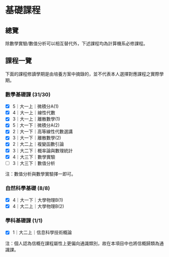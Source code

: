 # 基礎課程



## 總覽

除數學實驗/數值分析可以相互替代外，下述課程均為計算機系必修課程。

## 課程一覽

下面的課程修讀學期是由培養方案中摘錄的，並不代表本人選擇對應課程之實際學期。

### 數學基礎課 (31/30)

- [x] 5｜大一上｜微積分A(1)
- [x] 4｜大一上｜線性代數
- [x] 3｜大一上｜離散數學(1)
- [x] 5｜大一下｜微積分A(2)
- [x] 2｜大一下｜高等線性代數選講
- [x] 3｜大一下｜離散數學(2)
- [x] 2｜大二上｜複變函數引論
- [x] 3｜大二下｜概率論與數理統計
- [x] 4｜大三下｜數學實驗
- [ ] 3｜大三下｜數值分析

注：數值分析與數學實驗擇一即可。

### 自然科學基礎 (8/8)

- [x] 4｜大一下｜大學物理B(1)
- [x] 4｜大二上｜大學物理B(2)

### 學科基礎課 (1/1)

- [x] 1｜大二上｜信息科學技術概論

注：個人認為信概在課程屬性上更偏向通識類別，故在本項目中也將信概歸類為通識課。